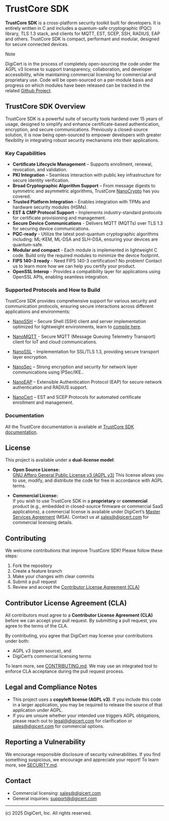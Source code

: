 # TrustCore SDK

**TrustCore SDK** is a cross-platform security toolkit built for developers. It is entirely written in C and includes a quantum-safe cryptographic (PQC) library, TLS 1.3 stack, and clients for MQTT, EST, SCEP, SSH, RADIUS, EAP and others. TrustCore SDK is compact, performant and modular, designed for secure connected devices. 

> [!NOTE]
> DigiCert is in the process of completely open-sourcing the code under the AGPL v3 license to support transparency, collaboration, and developer accessibility, while maintaining commercial licensing for commercial and proprietary use. Code will be open-sourced on a per-module basis and progress on which modules have been released can be tracked in the related [Github Project](https://github.com/orgs/digicert/projects/31). 

## TrustCore SDK Overview  

TrustCore SDK is a powerful suite of security tools hardend over 15 years of usage, designed to simplify and enhance certificate-based authentication, encryption, and secure communications. Previously a closed-source solution, it is now being open-sourced to empower developers with greater flexibility in integrating robust security mechanisms into their applications.  

### **Key Capabilities**

- **Certificate Lifecycle Management** – Supports enrollment, renewal, revocation, and validation.  
- **PKI Integration** – Seamless interaction with public key infrastructure for secure identity verification.  
- **Broad Cryptographic Algorithm Support** – From message digests to symmetric and asymmetric algorithms, TrustCore [NanoCrypto](https://dev.digicert.com/en/trustcore-sdk/nanocrypto.html) has you covered.  
- **Trusted Platform Integration** – Enables integration with TPMs and hardware security modules (HSMs).  
- **EST & CMP Protocol Support** – Implements industry-standard protocols for certificate provisioning and management.
- **Secure Device Communications** - Delivers MQTT (MQTTs) over TLS 1.3 for securing device communications.
- **PQC-ready** - Utilize the latest post-quantum cryptographic algorithms including: ML-KEM, ML-DSA and SLH-DSA, ensuring your devices are quantum-safe.
- **Modular and compact** - Each module is implemented in lightweight C code. Build only the required modules to minimize the device footprint.
- **FIPS 140-3 ready** - Need FIPS 140-3 certification? No problem! Contact us to learn more how we can help you certify your product.
- **OpenSSL Interop** - Provides a compatibility layer for applications using OpenSSL APIs, enabling seamless integration.

### **Supported Protocols and How to Build**

TrustCore SDK provides comprehensive support for various security and communication protocols, ensuring secure interactions across different applications and environments:

- [NanoSSH](https://dev.digicert.com/en/trustcore-sdk/nanossh.html) – Secure Shell (SSH) client and server implementation optimized for lightweight environments, learn to [compile here](https://dev.digicert.com/en/trustcore-sdk/nanossh/nanossh-client-user-guide/nanossh-client-overview.html#generate-nanossh-client-quick-build).

- [NanoMQTT](https://dev.digicert.com/en/trustcore-sdk/nanomqtt.html) - Secure MQTT (Message Queuing Telemetry Transport) client for IoT and cloud communications.

- [NanoSSL](https://dev.digicert.com/en/trustcore-sdk/nanossl.html) - Implementation for SSL/TLS 1.3, providing secure transport layer encryption.

- [NanoSec](https://dev.digicert.com/en/trustcore-sdk/nanosec.html) – Strong encryption and security for network layer communications using IPSec/IKE..

- [NanoEAP]() – Extensible Authentication Protocol (EAP) for secure network authentication and RADIUS support.

- [NanoCert](https://dev.digicert.com/en/trustcore-sdk/nanocert.html) – EST and SCEP Protocols for automated certificate enrollment and management.

### **Documentation**

All the TrustCore documentation is available at [TrustCore SDK documentation](https://dev.digicert.com/en/trustcore-sdk.html).  

## License

This project is available under a **dual-license model**:

- **Open Source License:**  
  [GNU Affero General Public License v3 (AGPL v3)](./LICENSE.md)
  This license allows you to use, modify, and distribute the code for free in accordance with AGPL terms.

- **Commercial License:**  
If you wish to use TrustCore SDK in a **proprietary** or **commercial** product (e.g., embedded in closed-source firmware or commercial SaaS applications), a commercial license is available under DigiCert’s [Master Services Agreement](https://www.digicert.com/master-services-agreement/) (MSA).  Contact us at [sales@digicert.com](mailto:sales@digicert.com) for commercial licensing details.

## Contributing

We welcome contributions that improve TrustCore SDK! Please follow these steps:

1. Fork the repository
2. Create a feature branch
3. Make your changes with clear commits
4. Submit a pull request
5. Review and accept the [Contributor License Agreement (CLA)](CONTRIBUTING.md)

## Contributor License Agreement (CLA)

All contributors must agree to a **Contributor License Agreement (CLA)** before we can accept your pull request. By submitting a pull request, you agree to the terms of the CLA.

By contributing, you agree that DigiCert may license your contributions under both:

- AGPL v3 (open source), and
- DigiCert’s commercial licensing terms

To learn more, see [CONTRIBUTING.md](CONTRIBUTING.md). We may use an integrated tool to enforce CLA acceptance during the pull request process.

## Legal and Compliance Notes

- This project uses a **copyleft license (AGPL v3)**. If you include this code in a larger application, you may be required to release the source of that application under AGPL.
- If you are unsure whether your intended use triggers AGPL obligations, please reach out to [legal@digicert.com](mailto:opensourcelegal@digicert.com) for clarification or [sales@digicert.com](mailto:sales@digicert.com) for commercial options.

## Reporting a Vulnerability

We encourage responsible disclosure of security vulnerabilities.
If you find something suspicious, we encourage and appreciate your report! To learn more, see [SECURITY.md](SECURITY.md).

## Contact

- Commercial licensing: [sales@digicert.com](mailto:sales@digicert.com)
- General inquiries: [support@digicert.com](mailto:support@digicert.com)

---

(c) 2025 DigiCert, Inc. All rights reserved.
